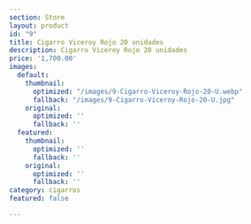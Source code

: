 ```yaml
---
section: Store
layout: product
id: "9"
title: Cigarro Viceroy Rojo 20 unidades
description: Cigarro Viceroy Rojo 20 unidades
price: '1,700.00'
images:
  default:
    thumbnail:
      optimized: "/images/9-Cigarro-Viceroy-Rojo-20-U.webp"
      fallback: "/images/9-Cigarro-Viceroy-Rojo-20-U.jpg"
    original:
      optimized: ''
      fallback: ''
  featured:
    thumbnail:
      optimized: ''
      fallback: ''
    original:
      optimized: ''
      fallback: ''
category: cigarros
featured: false

---
```

